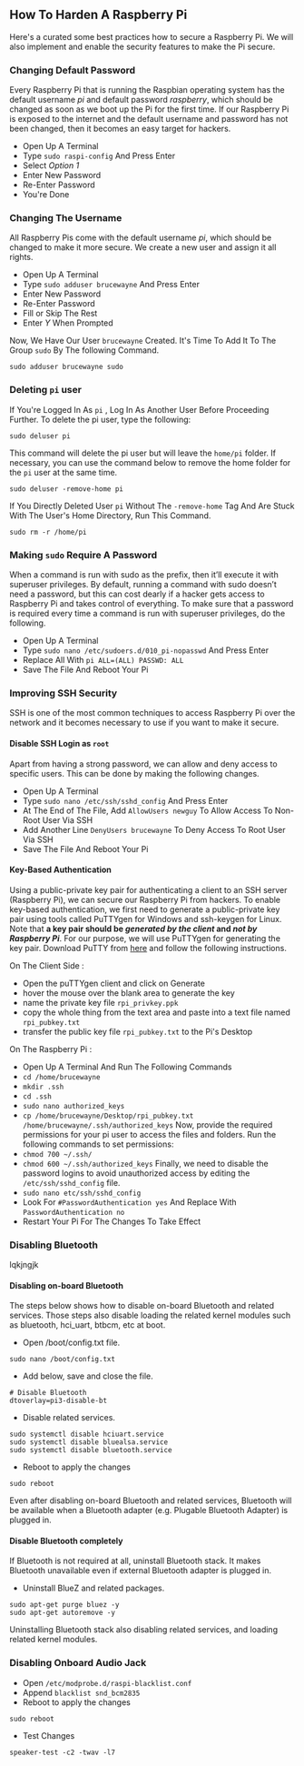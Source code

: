 ## How To Harden A Raspberry Pi

Here's a curated  some best practices how to secure a Raspberry Pi. We will also implement and enable the security features to make the Pi secure.

### Changing Default Password

Every Raspberry Pi that is running the Raspbian operating system has the default username *pi* and default password *raspberry*, which should be changed as soon as we boot up the Pi for the first time. If our Raspberry Pi is exposed to the internet and the default username and password has not been changed, then it becomes an easy target for hackers.

- Open Up A Terminal
- Type `sudo raspi-config` And Press Enter
- Select *Option 1*
- Enter New Password
- Re-Enter Password
- You're Done

### Changing The Username

All Raspberry Pis come with the default username *pi*, which should be changed to make it more secure. We create a new user and assign it all rights.

- Open Up A Terminal
- Type `sudo adduser brucewayne` And Press Enter
- Enter New Password
- Re-Enter Password
- Fill or Skip The Rest
- Enter *Y* When Prompted

Now, We Have Our User `brucewayne` Created. It's Time To Add It To The Group `sudo` By The following Command.
```
sudo adduser brucewayne sudo
```

### Deleting `pi` user

If You're Logged In As `pi` , Log In As Another User Before Proceeding Further. To delete the pi user, type the following:
```
sudo deluser pi
```
This command will delete the pi user but will leave the `home/pi` folder. If necessary, you can use the command below to remove the home folder for the `pi` user at the same time.
```
sudo deluser -remove-home pi
```
If You Directly Deleted User `pi` Without The `-remove-home` Tag And Are Stuck With The User's Home Directory, Run This Command.
```
sudo rm -r /home/pi
```

### Making `sudo` Require A Password

When a command is run with sudo as the prefix, then it’ll execute it with superuser privileges. By default, running a command with sudo doesn’t need a password, but this can cost dearly if a hacker gets access to Raspberry Pi and takes control of everything. To make sure that a password is required every time a command is run with superuser privileges, do the following.

- Open Up A Terminal
- Type `sudo nano /etc/sudoers.d/010_pi-nopasswd` And Press Enter
- Replace All With `pi ALL=(ALL) PASSWD: ALL`
- Save The File And Reboot Your Pi

### Improving SSH Security

SSH is one of the most common techniques to access Raspberry Pi over the network and it becomes necessary to use if you want to make it secure.

#### Disable SSH Login as `root`

Apart from having a strong password, we can allow and deny access to specific users. This can be done by making the following changes.

- Open Up A Terminal
- Type `sudo nano /etc/ssh/sshd_config` And Press Enter
- At The End of The File, Add `AllowUsers newguy` To Allow Access To Non-Root User Via SSH
- Add Another Line `DenyUsers brucewayne` To Deny Access To Root User Via SSH
- Save The File And Reboot Your Pi

#### Key-Based Authentication

Using a public-private key pair for authenticating a client to an SSH server (Raspberry Pi), we can secure our Raspberry Pi from hackers. To enable key-based authentication, we first need to generate a public-private key pair using tools called PuTTYgen for Windows and ssh-keygen for Linux.
Note that **a key pair should be *generated by the client* and *not by Raspberry Pi***. For our purpose, we will use PuTTYgen for generating the key pair. Download PuTTY from [here](https://www.putty.org) and follow the following instructions.

On The Client Side :

- Open the puTTYgen client and click on Generate
- hover the mouse over the blank area to generate the key
- name the private key file `rpi_privkey.ppk`
- copy the whole thing from the text area and paste into a text file named `rpi_pubkey.txt`
- transfer the public key file `rpi_pubkey.txt` to the Pi's Desktop

On The Raspberry Pi :

- Open Up A Terminal And Run The Following Commands
- `cd /home/brucewayne`
- `mkdir .ssh`
- `cd .ssh`
- `sudo nano authorized_keys`
- `cp /home/brucewayne/Desktop/rpi_pubkey.txt /home/brucewayne/.ssh/authorized_keys`
Now, provide the required permissions for your pi user to access the files and folders. Run the following commands to set permissions:
- `chmod 700 ~/.ssh/`
- `chmod 600 ~/.ssh/authorized_keys`
Finally, we need to disable the password logins to avoid unauthorized access by editing the `/etc/ssh/sshd_config` file.
- `sudo nano etc/ssh/sshd_config`
- Look For `#PasswordAuthentication yes` And Replace With `PasswordAuthentication no`
- Restart Your Pi For The Changes To Take Effect

### Disabling Bluetooth

lqkjngjk

#### Disabling on-board Bluetooth

The steps below shows how to disable on-board Bluetooth and related services. Those steps also disable loading the related kernel modules such as bluetooth, hci_uart, btbcm, etc at boot.

- Open /boot/config.txt file.
```
sudo nano /boot/config.txt
```
- Add below, save and close the file.
```
# Disable Bluetooth
dtoverlay=pi3-disable-bt
```
- Disable related services.
```
sudo systemctl disable hciuart.service
sudo systemctl disable bluealsa.service
sudo systemctl disable bluetooth.service
```
- Reboot to apply the changes
```
sudo reboot
```
Even after disabling on-board Bluetooth and related services, Bluetooth will be available when a Bluetooth adapter (e.g. Plugable Bluetooth Adapter) is plugged in.

#### Disable Bluetooth completely

If Bluetooth is not required at all, uninstall Bluetooth stack. It makes Bluetooth unavailable even if external Bluetooth adapter is plugged in.

- Uninstall BlueZ and related packages.
```
sudo apt-get purge bluez -y
sudo apt-get autoremove -y
```
Uninstalling Bluetooth stack also disabling related services, and loading related kernel modules.

### Disabling Onboard Audio Jack

- Open `/etc/modprobe.d/raspi-blacklist.conf`
- Append `blacklist snd_bcm2835`
- Reboot to apply the changes
```
sudo reboot
```
- Test Changes
```
speaker-test -c2 -twav -l7
```
